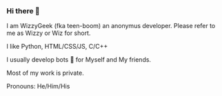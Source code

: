 ### Hi there 👋

I am WizzyGeek (fka teen-boom) an anonymus developer.
Please refer to me as Wizzy or Wiz for short.

I like Python, HTML/CSS/JS, C/C++

I usually develop bots 🤖 for Myself and My friends.

Most of my work is private.

Pronouns: He/Him/His
<!--
**TEEN-BOOM/TEEN-BOOM** is a ✨ _special_ ✨ repository because its `README.md` (this file) appears on your GitHub profile.

Here are some ideas to get you started:

- 🔭 I’m currently working on ...
- 🌱 I’m currently learning ...
- 👯 I’m looking to collaborate on ...
- 🤔 I’m looking for help with ...
- 💬 Ask me about ...
- 📫 How to reach me: ...
- 😄 Pronouns: ...
- ⚡ Fun fact: ...
-->
